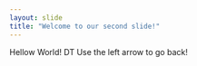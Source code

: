 ```yaml
---
layout: slide
title: "Welcome to our second slide!"
---
```

Hellow World! DT
Use the left arrow to go back!
